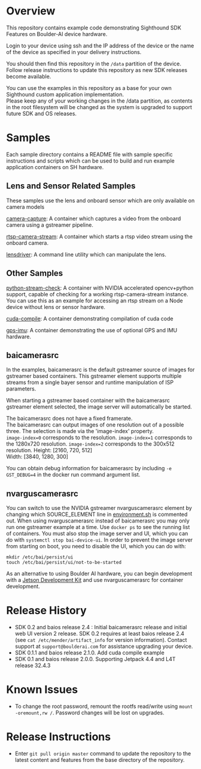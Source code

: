 # Overview
This repository contains example code demonstrating Sighthound SDK Features on Boulder-AI
device hardware.

Login to your device using ssh and the IP address of the device or the name of the device as
specified in your delivery instructions.  

You should then find this repository in the `/data` partition of the device.  
Follow release instructions to update this repository as new SDK releases become available.

You can use the examples in this repository as a base for your own Sighthound custom application implementation.  
Please keep any of your working changes in the /data partition, as contents in the root filesystem  will be changed as the system is upgraded to 
support future SDK and OS releases.

# Samples
Each sample directory contains a README file with sample specific instructions
and scripts which can be used to build and run example application containers on SH hardware.

## Lens and Sensor Related Samples

These samples use the lens and onboard sensor which are only available on camera models

[camera-capture](camera-capture): A container which captures a video from the onboard camera using a gstreamer pipeline.

[rtsp-camera-stream](rtsp-camera-stream): A container which starts a rtsp video stream using the onboard camera.

[lensdriver](lensdriver): A command line utility which can manipulate the lens.

## Other Samples

[python-stream-check](python-stream-check): A container with NVIDIA accelerated opencv+python support, capable
of checking for a working rtsp-camera-stream instance.  You can use this as an example for accessing an rtsp stream
on a Node device without lens or sensor hardware.

[cuda-compile](cuda-compile): A container demonstrating compilation of cuda code

[gps-imu](gps-imu): A container demonstrating the use of optional GPS and IMU hardware.

## baicamerasrc
In the examples, baicamerasrc is the default gstreamer source of images for gstreamer based containers.  This
gstreamer element supports multiple streams from a single bayer sensor and runtime manipulation of ISP parameters.

When starting a gstreamer based container with the baicamerasrc gstreamer element selected, the image server will
automatically be started.

The baicamerasrc does not have a fixed framerate.  
The baicamerasrc can output images of one resolution out of a possible three. The selection is made via the 'image-index' property.  
`image-index=0` corresponds to the  resolution.
`image-index=1` corresponds to the 1280x720 resolution.
`image-index=2` corresponds to the  300x512 resolution.
Height: [2160,  720, 512]  
Width:  [3840, 1280, 300]  

You can obtain debug information for baicamerasrc by including `-e GST_DEBUG=4` in the docker run command argument list.

## nvarguscamerasrc
You can switch to use the NVIDIA gstreamer nvarguscamerasrc element by changing which SOURCE_ELEMENT line in [environment.sh](environment.sh)
is commented out. When using nvarguscamerasrc instead of baicamerasrc you may only run one gstreamer example at a time.  Use `docker ps` to see the running
list of containers.  You must also stop the image server and UI, which you can do with `systemctl stop bai-device-ui`.
In order to prevent the image server from starting on boot, you need to disable the UI, which you can do with:
```
mkdir /etc/bai/persist/ui
touch /etc/bai/persist/ui/not-to-be-started
```
As an alternative to using Boulder AI hardware, you can begin development with a [Jetson Development Kit](https://developer.nvidia.com/buy-jetson)
and use nvarguscamerasrc for container development.

# Release History
* SDK 0.2 and baios release 2.4 : Initial baicamerasrc release and initial web UI version 2 release.  SDK 0.2 requires at least
baios release 2.4 (see `cat /etc/mender/artifact_info` for version information).  Contact support at `support@boulderai.com` for
assistance upgrading your device.
* SDK 0.1.1 and baios release 2.1.0.  Add cuda compile example
* SDK 0.1 and baios release 2.0.0.  Supporting Jetpack 4.4 and L4T release 32.4.3  

# Known Issues
* To change the root password, remount the rootfs read/write using `mount -oremount,rw /`.  Password changes will
be lost on upgrades.

# Release Instructions  
* Enter `git pull origin master` command to update the repository to the latest content and features from the base directory of the repository.
